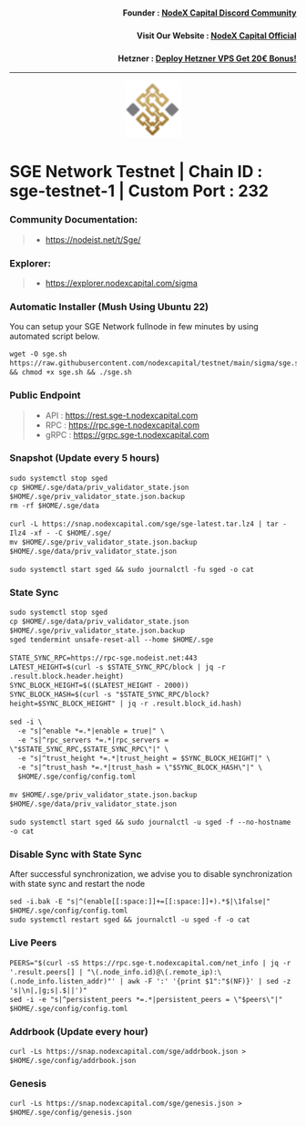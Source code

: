 <h3><p style="font-size:14px" align="right">Founder :
<a href="https://discord.gg/nodexcapital" target="_blank">NodeX Capital Discord Community</a></p></h3>
<h3><p style="font-size:14px" align="right">Visit Our Website :
<a href="https://discord.gg/nodexcapital" target="_blank">NodeX Capital Official</a></p></h3>
<h3><p style="font-size:14px" align="right">Hetzner :
<a href="https://hetzner.cloud/?ref=bMTVi7dcwSgA" target="_blank">Deploy Hetzner VPS Get 20€ Bonus!</a></h3>
<hr>

<p align="center">
  <img height="100" height="auto" src="https://raw.githubusercontent.com/Nodeist/Kurulumlar/main/logos/sge.png">
</p>

# SGE Network Testnet | Chain ID : sge-testnet-1 | Custom Port : 232

### Community Documentation:
>- https://nodeist.net/t/Sge/

### Explorer:
>-  https://explorer.nodexcapital.com/sigma

### Automatic Installer (Mush Using Ubuntu 22)
You can setup your SGE Network fullnode in few minutes by using automated script below.
```
wget -O sge.sh https://raw.githubusercontent.com/nodexcapital/testnet/main/sigma/sge.sh && chmod +x sge.sh && ./sge.sh
```
### Public Endpoint

>- API : https://rest.sge-t.nodexcapital.com
>- RPC : https://rpc.sge-t.nodexcapital.com
>- gRPC : https://grpc.sge-t.nodexcapital.com

### Snapshot (Update every 5 hours)
```
sudo systemctl stop sged
cp $HOME/.sge/data/priv_validator_state.json $HOME/.sge/priv_validator_state.json.backup
rm -rf $HOME/.sge/data

curl -L https://snap.nodexcapital.com/sge/sge-latest.tar.lz4 | tar -Ilz4 -xf - -C $HOME/.sge/
mv $HOME/.sge/priv_validator_state.json.backup $HOME/.sge/data/priv_validator_state.json

sudo systemctl start sged && sudo journalctl -fu sged -o cat
```

### State Sync
```
sudo systemctl stop sged
cp $HOME/.sge/data/priv_validator_state.json $HOME/.sge/priv_validator_state.json.backup
sged tendermint unsafe-reset-all --home $HOME/.sge

STATE_SYNC_RPC=https://rpc-sge.nodeist.net:443
LATEST_HEIGHT=$(curl -s $STATE_SYNC_RPC/block | jq -r .result.block.header.height)
SYNC_BLOCK_HEIGHT=$(($LATEST_HEIGHT - 2000))
SYNC_BLOCK_HASH=$(curl -s "$STATE_SYNC_RPC/block?height=$SYNC_BLOCK_HEIGHT" | jq -r .result.block_id.hash)

sed -i \
  -e "s|^enable *=.*|enable = true|" \
  -e "s|^rpc_servers *=.*|rpc_servers = \"$STATE_SYNC_RPC,$STATE_SYNC_RPC\"|" \
  -e "s|^trust_height *=.*|trust_height = $SYNC_BLOCK_HEIGHT|" \
  -e "s|^trust_hash *=.*|trust_hash = \"$SYNC_BLOCK_HASH\"|" \
  $HOME/.sge/config/config.toml

mv $HOME/.sge/priv_validator_state.json.backup $HOME/.sge/data/priv_validator_state.json

sudo systemctl start sged && sudo journalctl -u sged -f --no-hostname -o cat
```

### Disable Sync with State Sync
After successful synchronization, we advise you to disable synchronization with state sync and restart the node
```
sed -i.bak -E "s|^(enable[[:space:]]+=[[:space:]]+).*$|\1false|" $HOME/.sge/config/config.toml
sudo systemctl restart sged && journalctl -u sged -f -o cat
```

### Live Peers
```
PEERS="$(curl -sS https://rpc.sge-t.nodexcapital.com/net_info | jq -r '.result.peers[] | "\(.node_info.id)@\(.remote_ip):\(.node_info.listen_addr)"' | awk -F ':' '{print $1":"$(NF)}' | sed -z 's|\n|,|g;s|.$||')"
sed -i -e "s|^persistent_peers *=.*|persistent_peers = \"$peers\"|" $HOME/.sge/config/config.toml
```
### Addrbook (Update every hour)
```
curl -Ls https://snap.nodexcapital.com/sge/addrbook.json > $HOME/.sge/config/addrbook.json
```
### Genesis
```
curl -Ls https://snap.nodexcapital.com/sge/genesis.json > $HOME/.sge/config/genesis.json
```